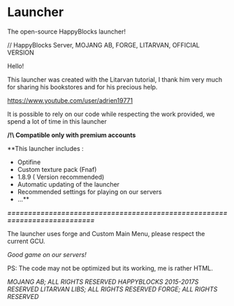 # Launcher

The open-source HappyBlocks launcher!

// HappyBlocks Server, MOJANG AB, FORGE, LITARVAN, OFFICIAL VERSION

Hello!

This launcher was created with the Litarvan tutorial, I thank him very much for sharing his bookstores and for his precious help.

https://www.youtube.com/user/adrien19771

It is possible to rely on our code while respecting the work provided, we spend a lot of time in this launcher

**/!\ Compatible only with premium accounts**


**This launcher includes :
- Optifine
- Custom texture pack (Fnaf)
- 1.8.9 ( Version recommended)
- Automatic updating of the launcher
- Recommended settings for playing on our servers
- ...**

***==========================================================================***

The launcher uses forge and Custom Main Menu, please respect the current GCU.

*Good game on our servers!*

PS: The code may not be optimized but its working, me is rather HTML.

*MOJANG AB; ALL RIGHTS RESERVED
HAPPYBLOCKS 2015-2017S RESERVED
LITARVAN LIBS; ALL RIGHTS RESERVED
FORGE; ALL RIGHTS RESERVED*
